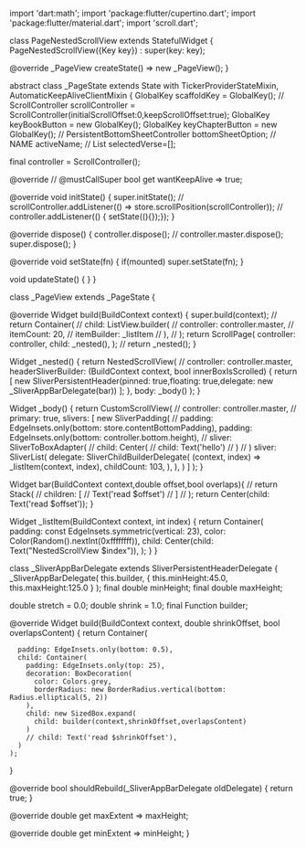 import 'dart:math';
import 'package:flutter/cupertino.dart';
import 'package:flutter/material.dart';
import 'scroll.dart';


class PageNestedScrollView extends StatefulWidget {
  PageNestedScrollView({Key key}) : super(key: key);

  @override
  _PageView createState() => new _PageView();
}

abstract class _PageState extends State<PageNestedScrollView> with TickerProviderStateMixin, AutomaticKeepAliveClientMixin<PageNestedScrollView> {
  GlobalKey<ScaffoldState> scaffoldKey = GlobalKey<ScaffoldState>();
  // ScrollController scrollController = ScrollController(initialScrollOffset:0,keepScrollOffset:true);
  GlobalKey keyBookButton = new GlobalKey();
  GlobalKey keyChapterButton = new GlobalKey();
  // PersistentBottomSheetController<void> bottomSheetOption;
  // NAME activeName;
  // List<String> selectedVerse=[];

  final controller = ScrollController();


  @override
  // @mustCallSuper
  bool get wantKeepAlive => true;

  @override
  void initState() {
    super.initState();
    // scrollController.addListener(() => store.scrollPosition(scrollController));
    // controller.addListener(() { setState((){});});
  }

  @override
  dispose() {
    controller.dispose();
    // controller.master.dispose();
    super.dispose();
  }

  @override
  void setState(fn) {
    if(mounted) super.setState(fn);
  }

  void updateState() {
  }
}

class _PageView extends _PageState {

  @override
  Widget build(BuildContext context) {
    super.build(context);
    // return Container(
    //   child: ListView.builder(
    //     controller: controller.master,
    //     itemCount: 20,
    //     itemBuilder: _listItem
    //   ),
    // );
    return ScrollPage(
      controller: controller,
      child: _nested(),
    );
    // return _nested();
  }

  Widget _nested() {
    return NestedScrollView(
      // controller: controller.master,
      headerSliverBuilder: (BuildContext context, bool innerBoxIsScrolled) {
        return <Widget>[
          new SliverPersistentHeader(pinned: true,floating: true,delegate: new _SliverAppBarDelegate(bar))
        ];
      },
      body: _body()
    );
  }

  Widget _body() {
    return CustomScrollView(
      // controller: controller.master,
      // primary: true,
      slivers: <Widget>[
        new SliverPadding(
          // padding: EdgeInsets.only(bottom: store.contentBottomPadding),
          padding: EdgeInsets.only(bottom: controller.bottom.height),
          // sliver: SliverToBoxAdapter(
          //   child: Center(
          //     child: Text('hello')
          //   )
          // )
          sliver: SliverList(
            delegate: SliverChildBuilderDelegate(
              (context, index) => _listItem(context, index),
              childCount: 103,
            ),
          ),
        )
      ]
    );
  }

  Widget bar(BuildContext context,double offset,bool overlaps){
    // return Stack(
    //   children: <Widget>[
    //     Text('read $offset')
    //   ]
    // );
    return Center(child: Text('read $offset'));
  }

  Widget _listItem(BuildContext context, int index) {
    return Container(
      padding: const EdgeInsets.symmetric(vertical: 23),
      color: Color(Random().nextInt(0xffffffff)),
      child: Center(child: Text("NestedScrollView $index")),
    );
  }
}


class _SliverAppBarDelegate extends SliverPersistentHeaderDelegate {
  _SliverAppBarDelegate(
    this.builder,
    {
      this.minHeight:45.0, this.maxHeight:125.0
    }
  );
  final double minHeight;
  final double maxHeight;

  double stretch = 0.0;
  double shrink = 1.0;
  final Function builder;

  @override
  Widget build(BuildContext context, double shrinkOffset, bool overlapsContent) {
    return Container(

      padding: EdgeInsets.only(bottom: 0.5),
      child: Container(
        padding: EdgeInsets.only(top: 25),
        decoration: BoxDecoration(
          color: Colors.grey,
          borderRadius: new BorderRadius.vertical(bottom: Radius.elliptical(5, 2))
        ),
        child: new SizedBox.expand(
          child: builder(context,shrinkOffset,overlapsContent)
        )
        // child: Text('read $shrinkOffset'),
      )
    );
  }

  @override
  bool shouldRebuild(_SliverAppBarDelegate oldDelegate) {
    return true;
  }

  @override
  double get maxExtent => maxHeight;

  @override
  double get minExtent => minHeight;
}